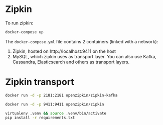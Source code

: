 # Zipkin

To run zipkin:
```bash
docker-compose up
```
The ```docker-compose.yml``` file contains 2 containers (linked with a network):
1. Zipkin, hosted on http://localhost:9411 on the host
2. MySQL, which zipkin uses as transport layer. You can also use Kafka, Cassandra, Elasticsearch and others as transport layers.


# Zipkin transport

```bash
docker run -d -p 2181:2181 openzipkin/zipkin-kafka

docker run -d -p 9411:9411 openzipkin/zipkin

virtualenv .venv && source .venv/bin/activate
pip install -r requirements.txt
```
